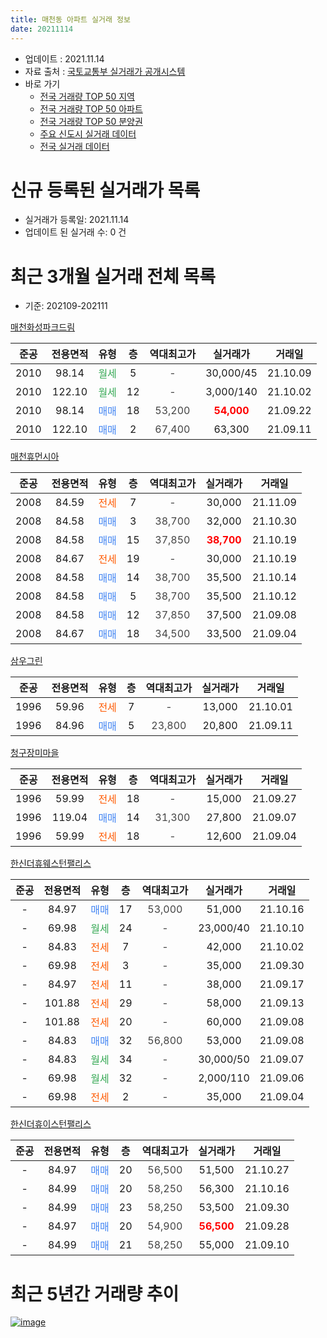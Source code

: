 ```yaml
---
title: 매천동 아파트 실거래 정보
date: 20211114
---
```


* 업데이트 : 2021.11.14
* 자료 출처 : [국토교통부 실거래가 공개시스템](http://rt.molit.go.kr)
* 바로 가기
    * [전국 거래량 TOP 50 지역](https://apt-info.github.io/apt-trade-info/tr)
    * [전국 거래량 TOP 50 아파트](https://apt-info.github.io/apt-trade-info/ta)
    * [전국 거래량 TOP 50 분양권](https://apt-info.github.io/apt-trade-info/tb)
    * [주요 신도시 실거래 데이터](https://apt-info.github.io/apt-trade-info/newtown)
    * [전국 실거래 데이터](https://apt-info.github.io/apt-trade-info/all)



<script async src="https://pagead2.googlesyndication.com/pagead/js/adsbygoogle.js"></script>
<!-- 기본광고 -->
<ins class="adsbygoogle"
     style="display:block"
     data-ad-client="ca-pub-1142216861245946"
     data-ad-slot="4805727019"
     data-ad-format="auto"
     data-full-width-responsive="true"></ins>
<script>
     (adsbygoogle = window.adsbygoogle || []).push({});
</script>


# 신규 등록된 실거래가 목록

* 실거래가 등록일: 2021.11.14
* 업데이트 된 실거래 수: 0 건




<script async src="https://pagead2.googlesyndication.com/pagead/js/adsbygoogle.js"></script>
<!-- 기본광고 -->
<ins class="adsbygoogle"
     style="display:block"
     data-ad-client="ca-pub-1142216861245946"
     data-ad-slot="4805727019"
     data-ad-format="auto"
     data-full-width-responsive="true"></ins>
<script>
     (adsbygoogle = window.adsbygoogle || []).push({});
</script>


# 최근 3개월 실거래 전체 목록
* 기준: 202109-202111


[매천화성파크드림](https://search.naver.com/search.naver?query=%EB%A7%A4%EC%B2%9C%ED%99%94%EC%84%B1%ED%8C%8C%ED%81%AC%EB%93%9C%EB%A6%BC)

|준공|전용면적|유형|층|역대최고가|실거래가|거래일|
|:---:|:---:|:---:|:---:|:---:|:---:|:---:|
|2010|98.14|<span style="color:#34A853">월세</span>|5|<span style="color:#444444">-</span>|30,000/45|21.10.09|
|2010|122.10|<span style="color:#34A853">월세</span>|12|<span style="color:#444444">-</span>|3,000/140|21.10.02|
|2010|98.14|<span style="color:#4285F3">매매</span>|18|<span style="color:#444444">53,200</span>|<b><span style="color:#FF0000">54,000</span></b>|21.09.22|
|2010|122.10|<span style="color:#4285F3">매매</span>|2|<span style="color:#444444">67,400</span>|63,300|21.09.11|

[매천휴먼시아](https://search.naver.com/search.naver?query=%EB%A7%A4%EC%B2%9C%ED%9C%B4%EB%A8%BC%EC%8B%9C%EC%95%84)

|준공|전용면적|유형|층|역대최고가|실거래가|거래일|
|:---:|:---:|:---:|:---:|:---:|:---:|:---:|
|2008|84.59|<span style="color:#FF5A00">전세</span>|7|<span style="color:#444444">-</span>|30,000|21.11.09|
|2008|84.58|<span style="color:#4285F3">매매</span>|3|<span style="color:#444444">38,700</span>|32,000|21.10.30|
|2008|84.58|<span style="color:#4285F3">매매</span>|15|<span style="color:#444444">37,850</span>|<b><span style="color:#FF0000">38,700</span></b>|21.10.19|
|2008|84.67|<span style="color:#FF5A00">전세</span>|19|<span style="color:#444444">-</span>|30,000|21.10.19|
|2008|84.58|<span style="color:#4285F3">매매</span>|14|<span style="color:#444444">38,700</span>|35,500|21.10.14|
|2008|84.58|<span style="color:#4285F3">매매</span>|5|<span style="color:#444444">38,700</span>|35,500|21.10.12|
|2008|84.58|<span style="color:#4285F3">매매</span>|12|<span style="color:#444444">37,850</span>|37,500|21.09.08|
|2008|84.67|<span style="color:#4285F3">매매</span>|18|<span style="color:#444444">34,500</span>|33,500|21.09.04|

[삼우그린](https://search.naver.com/search.naver?query=%EC%82%BC%EC%9A%B0%EA%B7%B8%EB%A6%B0)

|준공|전용면적|유형|층|역대최고가|실거래가|거래일|
|:---:|:---:|:---:|:---:|:---:|:---:|:---:|
|1996|59.96|<span style="color:#FF5A00">전세</span>|7|<span style="color:#444444">-</span>|13,000|21.10.01|
|1996|84.96|<span style="color:#4285F3">매매</span>|5|<span style="color:#444444">23,800</span>|20,800|21.09.11|

[청구장미마을](https://search.naver.com/search.naver?query=%EC%B2%AD%EA%B5%AC%EC%9E%A5%EB%AF%B8%EB%A7%88%EC%9D%84)

|준공|전용면적|유형|층|역대최고가|실거래가|거래일|
|:---:|:---:|:---:|:---:|:---:|:---:|:---:|
|1996|59.99|<span style="color:#FF5A00">전세</span>|18|<span style="color:#444444">-</span>|15,000|21.09.27|
|1996|119.04|<span style="color:#4285F3">매매</span>|14|<span style="color:#444444">31,300</span>|27,800|21.09.07|
|1996|59.99|<span style="color:#FF5A00">전세</span>|18|<span style="color:#444444">-</span>|12,600|21.09.04|

[한신더휴웨스턴팰리스](https://search.naver.com/search.naver?query=%ED%95%9C%EC%8B%A0%EB%8D%94%ED%9C%B4%EC%9B%A8%EC%8A%A4%ED%84%B4%ED%8C%B0%EB%A6%AC%EC%8A%A4)

|준공|전용면적|유형|층|역대최고가|실거래가|거래일|
|:---:|:---:|:---:|:---:|:---:|:---:|:---:|
|-|84.97|<span style="color:#4285F3">매매</span>|17|<span style="color:#444444">53,000</span>|51,000|21.10.16|
|-|69.98|<span style="color:#34A853">월세</span>|24|<span style="color:#444444">-</span>|23,000/40|21.10.10|
|-|84.83|<span style="color:#FF5A00">전세</span>|7|<span style="color:#444444">-</span>|42,000|21.10.02|
|-|69.98|<span style="color:#FF5A00">전세</span>|3|<span style="color:#444444">-</span>|35,000|21.09.30|
|-|84.97|<span style="color:#FF5A00">전세</span>|11|<span style="color:#444444">-</span>|38,000|21.09.17|
|-|101.88|<span style="color:#FF5A00">전세</span>|29|<span style="color:#444444">-</span>|58,000|21.09.13|
|-|101.88|<span style="color:#FF5A00">전세</span>|20|<span style="color:#444444">-</span>|60,000|21.09.08|
|-|84.83|<span style="color:#4285F3">매매</span>|32|<span style="color:#444444">56,800</span>|53,000|21.09.08|
|-|84.83|<span style="color:#34A853">월세</span>|34|<span style="color:#444444">-</span>|30,000/50|21.09.07|
|-|69.98|<span style="color:#34A853">월세</span>|32|<span style="color:#444444">-</span>|2,000/110|21.09.06|
|-|69.98|<span style="color:#FF5A00">전세</span>|2|<span style="color:#444444">-</span>|35,000|21.09.04|

[한신더휴이스턴팰리스](https://search.naver.com/search.naver?query=%ED%95%9C%EC%8B%A0%EB%8D%94%ED%9C%B4%EC%9D%B4%EC%8A%A4%ED%84%B4%ED%8C%B0%EB%A6%AC%EC%8A%A4)

|준공|전용면적|유형|층|역대최고가|실거래가|거래일|
|:---:|:---:|:---:|:---:|:---:|:---:|:---:|
|-|84.97|<span style="color:#4285F3">매매</span>|20|<span style="color:#444444">56,500</span>|51,500|21.10.27|
|-|84.99|<span style="color:#4285F3">매매</span>|20|<span style="color:#444444">58,250</span>|56,300|21.10.16|
|-|84.99|<span style="color:#4285F3">매매</span>|23|<span style="color:#444444">58,250</span>|53,500|21.09.30|
|-|84.97|<span style="color:#4285F3">매매</span>|20|<span style="color:#444444">54,900</span>|<b><span style="color:#FF0000">56,500</span></b>|21.09.28|
|-|84.99|<span style="color:#4285F3">매매</span>|21|<span style="color:#444444">58,250</span>|55,000|21.09.10|



<script async src="https://pagead2.googlesyndication.com/pagead/js/adsbygoogle.js"></script>
<!-- 기본광고 -->
<ins class="adsbygoogle"
     style="display:block"
     data-ad-client="ca-pub-1142216861245946"
     data-ad-slot="4805727019"
     data-ad-format="auto"
     data-full-width-responsive="true"></ins>
<script>
     (adsbygoogle = window.adsbygoogle || []).push({});
</script>


# 최근 5년간 거래량 추이


<div style="width:100%;">
    <canvas id="deal_progress" height="200"></canvas>
</div>

<script>
new Chart(document.getElementById("deal_progress"), {
    type: 'line',
    data: {
        labels: ['16.01','16.02','16.03','16.04','16.05','16.06','16.07','16.08','16.09','16.10','16.11','16.12','17.01','17.02','17.03','17.04','17.05','17.06','17.07','17.08','17.09','17.10','17.11','17.12','18.01','18.02','18.03','18.04','18.05','18.06','18.07','18.08','18.09','18.10','18.11','18.12','19.01','19.02','19.03','19.04','19.05','19.06','19.07','19.08','19.09','19.10','19.11','19.12','20.01','20.02','20.03','20.04','20.05','20.06','20.07','20.08','20.09','20.10','20.11','20.12','21.01','21.02','21.03','21.04','21.05','21.06','21.07','21.08','21.09','21.10','21.11'],
        datasets: [{
            label: '매매/분양권',
            data: [4,2,1,5,2,7,4,253,39,55,51,40,22,35,35,17,39,82,54,43,25,11,10,16,19,23,26,24,20,20,20,33,40,35,23,20,19,16,36,54,63,48,36,9,8,20,10,17,19,19,6,12,10,19,23,15,15,28,35,41,14,13,15,15,16,11,7,8,10,7,0],
            borderColor: "rgba(66, 133, 243, 1)",
            backgroundColor: "rgba(66, 133, 243, 0.05)",
            borderWidth: 1,
            pointRadius: 0,
            fill: false,
            lineTension: 0
        },{
            label: '전/월세',
            data: [10,6,5,5,6,4,6,7,5,7,7,5,5,4,4,3,3,7,2,3,4,1,4,4,6,7,8,2,7,4,3,2,3,7,4,3,6,4,16,18,51,47,41,16,5,6,4,7,1,8,1,7,7,10,7,13,2,5,4,5,3,10,15,9,28,19,16,10,9,6,1],
            borderColor: "rgba(255, 90, 0, 1)",
            backgroundColor: "rgba(255, 90, 0, 0.05)",
            borderWidth: 1,
            pointRadius: 0,
            fill: false,
            lineTension: 0
        },{
            label: '합계',
            data: [14,8,6,10,8,11,10,260,44,62,58,45,27,39,39,20,42,89,56,46,29,12,14,20,25,30,34,26,27,24,23,35,43,42,27,23,25,20,52,72,114,95,77,25,13,26,14,24,20,27,7,19,17,29,30,28,17,33,39,46,17,23,30,24,44,30,23,18,19,13,1],
            borderColor: "rgba(0, 0, 0, 1)",
            backgroundColor: "rgba(0, 0, 0, 0.03)",
            borderWidth: 0.1,
            pointRadius: 0,
            fill: true,
            lineTension: 0
        }
        ]
    },
    options: {
        responsive: true,
        title: {
            display: false
        },
        tooltips: {
            mode: 'index',
            intersect: false
        },
        hover: {
            mode: 'nearest',
            intersect: true
        },
        scales: {
            xAxes: [{
                display: true,
                scaleLabel: {
                    display: true,
                    labelString: '년/월'
                }
            }],
            yAxes: [{
                display: true,
                ticks: {
                    suggestedMin: 0,
                },
                scaleLabel: {
                    display: true,
                    labelString: '실거래 수'
                }
            }]
        }
    }
});

</script>


[![image](https://apt-info.github.io/images/2020-01-03-apt-trade-info/1024x500.png)](https://play.google.com/store/apps/details?id=com.aptinfo.apttradeinfo)

